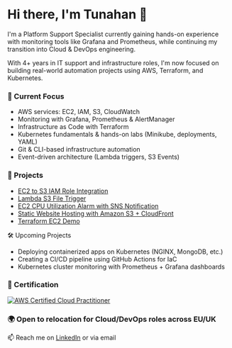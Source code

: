 # Hi there, I'm Tunahan 👋

I'm a Platform Support Specialist currently gaining hands-on experience with monitoring tools like Grafana and Prometheus, while continuing my transition into Cloud & DevOps engineering.

With 4+ years in IT support and infrastructure roles, I'm now focused on building real-world automation projects using AWS, Terraform, and Kubernetes.

### 🧠 Current Focus
- AWS services: EC2, IAM, S3, CloudWatch
- Monitoring with Grafana, Prometheus & AlertManager
- Infrastructure as Code with Terraform
- Kubernetes fundamentals & hands-on labs (Minikube, deployments, YAML)
- Git & CLI-based infrastructure automation
- Event-driven architecture (Lambda triggers, S3 Events)

### 📂 Projects
- [EC2 to S3 IAM Role Integration](https://github.com/tnhkoc/EC2-to-S3-IAM-Role-Integration)
- [Lambda S3 File Trigger](https://github.com/tnhkoc/lambda-s3-file-trigger)
- [EC2 CPU Utilization Alarm with SNS Notification](https://github.com/tnhkoc/ec2-health-monitoring)
- [Static Website Hosting with Amazon S3 + CloudFront](https://github.com/tnhkoc/static-website-s3-cloudfront)
- [Terraform EC2 Demo](https://github.com/tnhkoc/terraform-ec2-demo)

🛠️ Upcoming Projects
- Deploying containerized apps on Kubernetes (NGINX, MongoDB, etc.)
- Creating a CI/CD pipeline using GitHub Actions for IaC
- Kubernetes cluster monitoring with Prometheus + Grafana dashboards

### 🏅 Certification
[![AWS Certified Cloud Practitioner](https://images.credly.com/size/340x340/images/684c08af-2cce-42b8-8de4-f40a6d38a1a9/aws-certified-cloud-practitioner.png)](https://www.credly.com/earner/earned/badge/710309d3-be82-43ef-acf0-1791c633206b)


### 🌍 Open to relocation for Cloud/DevOps roles across EU/UK  
📫 Reach me on [LinkedIn](https://www.linkedin.com/in/tunahan-koc-8b43b765) or via email
